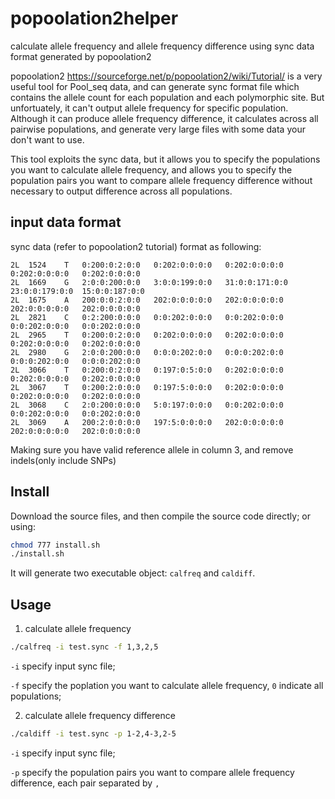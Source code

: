 # popoolation2helper
calculate allele frequency and allele frequency difference using sync data format generated by popoolation2

popoolation2 <https://sourceforge.net/p/popoolation2/wiki/Tutorial/> is a very useful tool for Pool_seq data, and can generate sync format file which contains the allele count for each population and each polymorphic site. But unfortuately, it can't output allele frequency for specific population. Although it can produce allele frequency difference, it calculates across all pairwise populations, and generate very large files with some data your don't want to use.

This tool exploits the sync data, but it allows you to specify the populations you want to calculate allele frequency, and allows you to specify the population pairs you want to compare allele frequency difference without necessary to output  difference across all populations.

## input data format

sync data (refer to popoolation2 tutorial) format as following:

```
2L	1524	T	0:200:0:2:0:0	0:202:0:0:0:0	0:202:0:0:0:0	0:202:0:0:0:0	0:202:0:0:0:0
2L	1669	G	2:0:0:200:0:0	3:0:0:199:0:0	31:0:0:171:0:0	23:0:0:179:0:0	15:0:0:187:0:0
2L	1675	A	200:0:0:2:0:0	202:0:0:0:0:0	202:0:0:0:0:0	202:0:0:0:0:0	202:0:0:0:0:0
2L	2821	C	0:2:200:0:0:0	0:0:202:0:0:0	0:0:202:0:0:0	0:0:202:0:0:0	0:0:202:0:0:0
2L	2965	T	0:200:0:2:0:0	0:202:0:0:0:0	0:202:0:0:0:0	0:202:0:0:0:0	0:202:0:0:0:0
2L	2980	G	2:0:0:200:0:0	0:0:0:202:0:0	0:0:0:202:0:0	0:0:0:202:0:0	0:0:0:202:0:0
2L	3066	T	0:200:0:2:0:0	0:197:0:5:0:0	0:202:0:0:0:0	0:202:0:0:0:0	0:202:0:0:0:0
2L	3067	T	0:200:2:0:0:0	0:197:5:0:0:0	0:202:0:0:0:0	0:202:0:0:0:0	0:202:0:0:0:0
2L	3068	C	2:0:200:0:0:0	5:0:197:0:0:0	0:0:202:0:0:0	0:0:202:0:0:0	0:0:202:0:0:0
2L	3069	A	200:2:0:0:0:0	197:5:0:0:0:0	202:0:0:0:0:0	202:0:0:0:0:0	202:0:0:0:0:0
```

Making sure you have valid reference allele in column 3, and remove indels(only include SNPs)

## Install

Download the source files, and then
compile the source code directly;
or using:

```bash
chmod 777 install.sh
./install.sh
```
It will generate two executable object: `calfreq` and `caldiff`.

## Usage

1. calculate allele frequency

```bash
./calfreq -i test.sync -f 1,3,2,5
```

`-i` specify input sync file;

`-f` specify the poplation you want to calculate allele frequency, `0` indicate all populations;

2. calculate allele frequency difference

```bash
./caldiff -i test.sync -p 1-2,4-3,2-5
```
`-i` specify input sync file;

`-p` specify the population pairs you want to compare allele frequency difference, each pair separated by `,`


